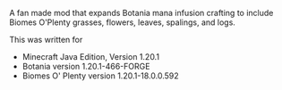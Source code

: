 A fan made mod that expands Botania mana infusion crafting to include Biomes O'Plenty grasses, flowers, leaves, spalings, and logs.

This was written for
- Minecraft Java Edition, Version 1.20.1
- Botania version 1.20.1-466-FORGE
- Biomes O' Plenty version 1.20.1-18.0.0.592
